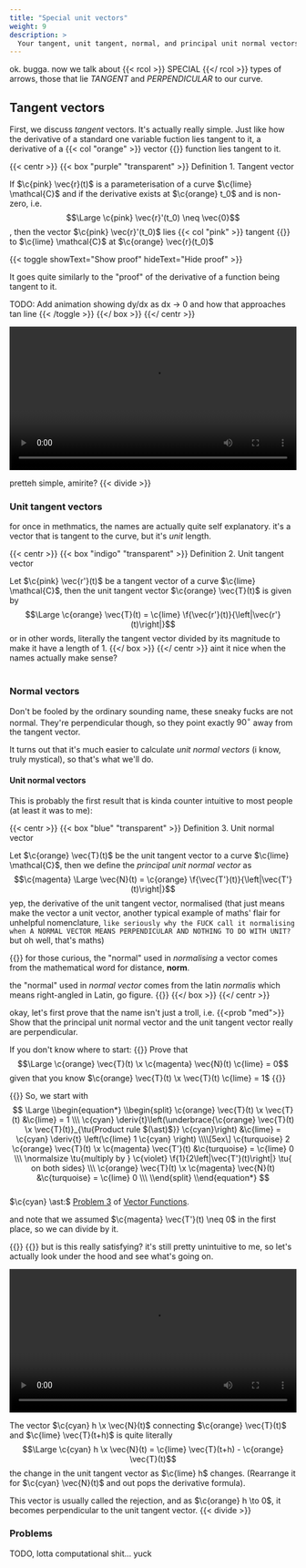 ```yaml
---
title: "Special unit vectors"
weight: 9
description: >
  Your tangent, unit tangent, normal, and principal unit normal vectors.
---
```


ok. bugga. now we talk about {{< rcol >}} SPECIAL {{</ rcol >}} types of arrows, those that lie *TANGENT* and *PERPENDICULAR* to our curve.

## Tangent vectors
First, we discuss *tangent* vectors. It's actually really simple. Just like how the derivative of a standard one variable fuction lies tangent to it, a derivative of a {{< col "orange" >}} vector {{</col>}} function lies tangent to it. 

{{< centr >}}
{{< box "purple" "transparent" >}}
Definition 1. Tangent vector

If $\c{pink} \vec{r}(t)$ is a parameterisation of a curve $\c{lime} \mathcal{C}$ and if the derivative exists at $\c{orange} t_0$ and is non-zero, i.e. $$\Large \c{pink} \vec{r}'(t_0) \neq \vec{0}$$, then the vector $\c{pink} \vec{r}'(t_0)$ lies {{< col "pink" >}} tangent {{</col>}} to $\c{lime} \mathcal{C}$ at $\c{orange} \vec{r}(t_0)$

{{< toggle showText="Show proof" hideText="Hide proof" >}}

It goes quite similarly to the \"proof\" of the derivative of a function being tangent to it. 

TODO: Add animation showing dy/dx as dx -> 0 and how that approaches tan line
{{< /toggle >}}
{{</ box >}}
{{</ centr >}}


<video width=100% controls> <source src="/anim/mvchap1/TangentVectorParametric.mp4" type="video/mp4">

pretteh simple, amirite?
{{< divide >}}
<h3> Unit tangent vectors </h3>  

for once in methmatics, the names are actually quite self explanatory. it's a vector that is tangent to the curve, but it's *unit* length. 

{{< centr >}}
{{< box "indigo" "transparent" >}}
Definition 2. Unit tangent vector  

Let $\c{pink} \vec{r'}(t)$ be a tangent vector of a curve $\c{lime} \mathcal{C}$, then the unit tangent vector $\c{orange} \vec{T}(t)$ is given by 
$$\Large \c{orange} \vec{T}(t) = \c{lime} \f{\vec{r'}(t)}{\left|\vec{r'}(t)\right|}$$
or in other words, literally the tangent vector divided by its magnitude to make it have a length of 1.
{{</ box >}}
{{</ centr >}}
aint it nice when the names actually make sense?  
<br>

### Normal vectors
Don't be fooled by the ordinary sounding name, these sneaky fucks are not normal. They're perpendicular though, so they point exactly $90^{\circ}$ away from the tangent vector.  

It turns out that it's much easier to calculate *unit normal vectors* (i know, truly mystical), so that's what we'll do. 

<h4> Unit normal vectors </h4>  

This is probably the first result that is kinda counter intuitive to most people (at least it was to me):

{{< centr >}}
{{< box "blue" "transparent" >}}
Definition 3. Unit normal vector  

Let $\c{orange} \vec{T}(t)$ be the unit tangent vector to a curve $\c{lime} \mathcal{C}$, then we define the *principal unit normal vector* as 
$$\c{magenta} \Large \vec{N}(t) = \c{orange} \f{\vec{T'}(t)}{\left|\vec{T'}(t)\right|}$$
yep, the derivative of the unit tangent vector, normalised (that just means make the vector a unit vector, another typical example of maths' flair for unhelpful nomenclature, `like seriously why the FUCK call it normalising when A NORMAL VECTOR MEANS PERPENDICULAR AND NOTHING TO DO WITH UNIT?` but oh well, that's maths)

{{<tip >}}
for those curious, the "normal" used in *normalising* a vector comes from the mathematical word for distance, **norm**.  

the "normal" used in *normal vector* comes from the latin *normalis* which means right-angled in Latin, go figure.
{{</tip>}}
{{</ box >}}
{{</ centr >}}

okay, let's first prove that the name isn't just a troll, i.e.
{{<prob "med">}} 
Show that the principal unit normal vector and the unit tangent vector really are perpendicular.  

If you don't know where to start:
{{<toggle showText="Show hint" hideText="Hide hint">}}
Prove that $$\Large \c{orange} \vec{T}(t) \x \c{magenta} \vec{N}(t)  \c{lime} = 0$$
given that you know $\c{orange} \vec{T}(t) \x \vec{T}(t) \c{lime} = 1$
{{</toggle>}}  

{{<toggle showText="Show proof" hideText="Hide proof">}}
So, we start with 
$$
\Large \\begin{equation*}
\\begin{split}  \c{orange} \vec{T}(t) \x \vec{T}(t) &\c{lime} = 1 \\\
\c{cyan} \deriv{t}\left(\underbrace{\c{orange} \vec{T}(t) \x \vec{T}(t)}_{\tu{Product rule $(\ast)$}} \c{cyan}\right) &\c{lime} = \c{cyan} \deriv{t} \left(\c{lime} 1 \c{cyan} \right) \\\\[5ex\]
\c{turquoise} 2 \c{orange} \vec{T}(t) \x \c{magenta} \vec{T'}(t) &\c{turquoise} = \c{lime} 0 \\\
\normalsize \tu{multiply by } \c{violet} \f{1}{2\left|\vec{T'}(t)\right|} \tu{ on both sides} \\\
\c{orange} \vec{T}(t) \x \c{magenta} \vec{N}(t) &\c{turquoise} = \c{lime} 0 \\\
\\end{split}
\\end{equation*}
$$  
$\c{cyan} \ast:$ [Problem 3](../vfunc/#problems) of [Vector Functions](../vfunc).  

and note that we assumed $\c{magenta} \vec{T'}(t) \neq 0$ in the first place, so we can divide by it. 

{{</toggle>}}
{{</prob>}}
but is this really satisfying? it's still pretty unintuitive to me, so let's actually look under the hood and see what's going on. 

<video width=100% controls> <source src="/anim/mvchap1/NormalVecPerpendicular.mp4" type="video/mp4">
(maybe remove music, use the 1.5 mb file lol)

The vector $\c{cyan} h \x \vec{N}(t)$ connecting $\c{orange} \vec{T}(t)$ and $\c{lime} \vec{T}(t+h)$ is quite literally $$\Large \c{cyan} h \x \vec{N}(t) = \c{lime} \vec{T}(t+h) - \c{orange} \vec{T}(t)$$ the change in the unit tangent vector as $\c{lime} h$ changes. (Rearrange it for $\c{cyan} \vec{N}(t)$ and out pops the derivative formula).

This vector is usually called the rejection, and as $\c{orange} h \to 0$, it becomes perpendicular to the unit tangent vector. 
{{< divide >}}

### Problems
TODO, lotta computational shit... yuck











